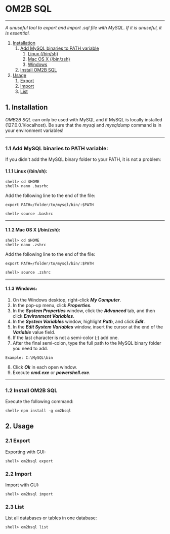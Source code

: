 # OM2B SQL
- - -
*A unuseful tool to export and import .sql file with MySQL. If it is unuseful, it is essential.*
1. [Installation](#1-installation)
	1. [Add MySQL binaries to PATH variable](#11-add-mysql-binaries-to-path-variable)
		1. [Linux (/bin/sh)](#111-linux(/bin/sh))
		2. [Mac OS X (/bin/zsh)](#112-mac-os-x-(bin/zsh))
		3. [Windows](#113-windows)
	2. [Install OM2B SQL](#12-install-om2b-sql)
2. [Usage](#2-usage)
	1. [Export](#21-export)
	2. [Import](#22-import)
    3. [List](#23-list)

## 1. Installation
*OMB2B SQL* can only be used with MySQL and if MySQL is locally installed (127.0.0.1/localhost).
Be sure that the *mysql* and *mysqldump* command is in your environment variables!
- - -

### 1.1 Add MySQL binaries to PATH variable:
If you didn't add the MySQL binary folder to your PATH, it is not a problem:
#### 1.1.1 Linux (/bin/sh):
```
shell> cd $HOME
shell> nano .basrhc
```
Add the following line to the end of the file:
```
export PATH=/folder/to/mysql/bin/:$PATH
```

```
shell> source .bashrc
```
- - -
#### 1.1.2 Mac OS X (/bin/zsh):

```
shell> cd $HOME
shell> nano .zshrc
```
Add the following line to the end of the file:
```
export PATH=/folder/to/mysql/bin/:$PATH
```

```
shell> source .zshrc
```
- - -
#### 1.1.3 Windows:
1. On the Windows desktop, right-click ***My Computer***.
2. In the pop-up menu, click ***Properties***.
3. In the ***System Properties*** window, click the ***Advanced*** tab, and then click ***Environment Variables***.
4. In the ***System Variables*** window, highlight ***Path***, and click ***Edit***.
5. In the ***Edit System Variables*** window, insert the cursor at the end of the ***Variable*** value field.
6. If the last character is not a semi-color (;) add one.
7. After the final semi-colon, type the full path to the MySQL binary folder you need to add.
```
Example: C:\MySQL\bin
```
8. Click ***Ok*** in each open window.
9. Execute ***cmd.exe*** or ***powershell.exe***.

- - -

### 1.2 Install OM2B SQL
Execute the following command:

```
shell> npm install -g om2bsql
```

## 2. Usage

### 2.1 Export
Exporting with GUI:

```
shell> om2bsql export
```

### 2.2 Import
Import with GUI:

```
shell> om2bsql import
```

### 2.3 List
List all databases or tables in one database:

```
shell> om2bsql list
```
